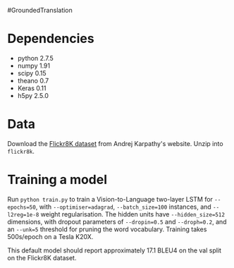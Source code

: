 #GroundedTranslation

Dependencies
===

* python 2.7.5
* numpy 1.91
* scipy 0.15
* theano 0.7
* Keras 0.11
* h5py 2.5.0

Data
===

Download the [Flickr8K dataset](http://cs.stanford.edu/people/karpathy/deepimagesent/flickr8k.zip) from Andrej Karpathy's website. Unzip into `flickr8k`.

Training a model
===

Run `python train.py` to train a Vision-to-Language two-layer LSTM for `--epochs=50`, with `--optimiser=adagrad`, `--batch_size=100` instances, and `--l2reg=1e-8` weight regularisation. The hidden units have `--hidden_size=512` dimensions, with dropout parameters of `--dropin=0.5` and `--droph=0.2`, and an `--unk=5` threshold for pruning the word vocabulary. Training takes 500s/epoch on a Tesla K20X.

This default model should report approximately 17.1 BLEU4 on the val split on the Flickr8K dataset. 
